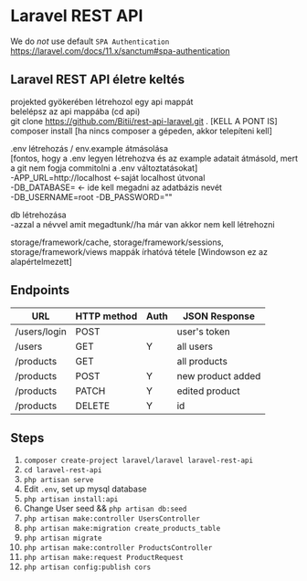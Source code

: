 # Laravel REST API

We do _not_ use default `SPA Authentication` https://laravel.com/docs/11.x/sanctum#spa-authentication


## Laravel REST API életre keltés

projekted gyökerében létrehozol egy api mappát<br>
belelépsz az api mappába (cd api)<br>
git clone https://github.com/Bitii/rest-api-laravel.git . [KELL A PONT IS]<br>
composer install [ha nincs composer a gépeden, akkor telepíteni kell]

.env létrehozás / env.example átmásolása<br>
  [fontos, hogy a .env legyen létrehozva és az example adatait átmásold, mert a git nem fogja commitolni a .env változtatásokat]<br>
 -APP_URL=http://localhost <-saját localhost útvonal<br>
 -DB_DATABASE=  <- ide kell megadni az adatbázis nevét<br>
 -DB_USERNAME=root
 -DB_PASSWORD=""

db létrehozása<br>
 -azzal a névvel amit megadtunk//ha már van akkor nem kell létrehozni

storage/framework/cache, storage/framework/sessions, storage/framework/views mappák írhatóvá tétele [Windowson ez az alapértelmezett]<br>


## Endpoints

| URL          | HTTP method | Auth | JSON Response     |
| ------------ | ----------- | ---- | ----------------- |
| /users/login | POST        |      | user's token      |
| /users       | GET         | Y    | all users         |
| /products    | GET         |      | all products      |
| /products    | POST        | Y    | new product added |
| /products    | PATCH       | Y    | edited product    |
| /products    | DELETE      | Y    | id                |

## Steps

1. `composer create-project laravel/laravel laravel-rest-api`
2. `cd laravel-rest-api`
3. `php artisan serve`
4. Edit `.env`, set up mysql database
5. `php artisan install:api`
6. Change User seed && `php artisan db:seed`
7. `php artisan make:controller UsersController`
8. `php artisan make:migration create_products_table`
9. `php artisan migrate`
10. `php artisan make:controller ProductsController`
11. `php artisan make:request ProductRequest`
12. `php artisan config:publish cors`